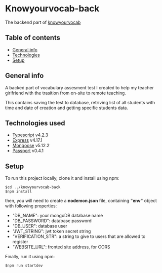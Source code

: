 # Knowyourvocab-back

The backend part of [knowyourvocab](https://github.com/Wodorek/knowyourvocab)

## Table of contents

- [General info](#general-info)
- [Technologies](#technologies)
- [Setup](#setup)

## General info

A backed part of vocabulary assesment test I created to help my teacher girlfriend with the trasition from on-site to remote teaching.

This contains saving the test to database, retriving list of all students with time and date of creation and getting specific students data.

## Technologies used

- [Typescript](https://github.com/microsoft/TypeScript) v4.2.3
- [Express](https://github.com/expressjs/express) v4.17.1
- [Mongoose](https://github.com/Automattic/mongoose) v5.12.2
- [Passport](https://github.com/jaredhanson/passport) v0.4.1

## Setup

To run this project locally, clone it and install using npm:

```
$cd ../knowyourvocab-back
$npm install
```

then, you will need to create a **nodemon.json** file, containing **"env"** object with following properties:

- "DB_NAME": your mongoDB database name
- "DB_PASSWORD": database password
- "DB_USER": database user
- "JWT_STRING": jwt token secret string
- "VERIFICATION_STR": a string to give to users that are allowed to register
- "WEBSITE_URL": fronted site address, for CORS

Finally, run it using npm:

```
$npm run startdev
```
